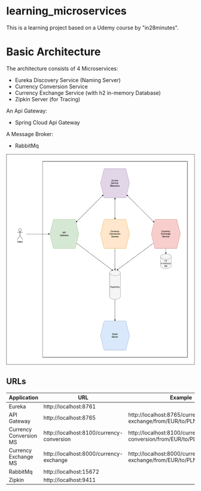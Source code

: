 # learning_microservices

This is a learning project based on a Udemy course by "in28minutes".


# Basic Architecture

The architecture consists of 4 Microservices:
- Eureka Discovery Service (Naming Server)
- Currency Conversion Service
- Currency Exchange Service (with h2 in-memory Database)
- Zipkin Server (for Tracing)

An Api Gateway:
- Spring Cloud Api Gateway

A Message Broker:
- RabbitMq 

![alt text](basicArchitecture.png)


## URLs

| Application            | URL                                       | Example                                                                |
|------------------------|-------------------------------------------|------------------------------------------------------------------------|
| Eureka                 | http://localhost:8761                     |                                                                        |
| API Gateway            | http://localhost:8765                     | http://localhost:8765/currency-exchange/from/EUR/to/PLN                |
| Currency Conversion MS | http://localhost:8100/currency-conversion | http://localhost:8100/currency-conversion/from/EUR/to/PLN/quantity/899 |
| Currency Exchange MS   | http://localhost:8000/currency-exchange   | http://localhost:8000/currency-exchange/from/EUR/to/PLN                |
| RabbitMq               | http://localhost:15672                    |                                                                        |
| Zipkin                 | http://localhost:9411                     |                                                                        |


